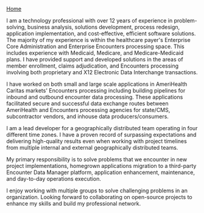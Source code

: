 [Home](https://pmangalapally.github.io/)


I am a technology professional with over 12 years of experience in problem-solving, business analysis, solutions development, process redesign, application implementation, and cost-effective, efficient software solutions. The majority of my experience is within the healthcare payer's Enterprise Core Administration and Enterprise Encounters processing space. This includes experience with Medicaid, Medicare, and Medicare-Medicaid plans. I have provided support and developed solutions in the areas of member enrollment, claims adjudication, and Encounters processing involving both proprietary and X12 Electronic Data Interchange transactions.  

I have worked on both small and large scale applications in AmeriHealth Caritas markets' Encounters processing including building pipelines for inbound and outbound encounter data processing. These applications facilitated secure and successful data exchange routes between AmeriHealth and Encounters processing agencies for state/CMS, subcontractor vendors, and inhouse data producers/consumers.  

I am a lead developer for a geographically distributed team operating in four different time zones. I have a proven record of surpassing expectations and delivering high-quality results even when working with project timelines from multiple internal and external geographically distributed teams.  

My primary responsibility is to solve problems that we encounter in new project implementations, homegrown applications migration to a third-party Encounter Data Manager platform, application enhancement, maintenance, and day-to-day operations execution.  

I enjoy working with multiple groups to solve challenging problems in an organization. Looking forward to collaborating on open-source projects to enhance my skills and build my professional network.  